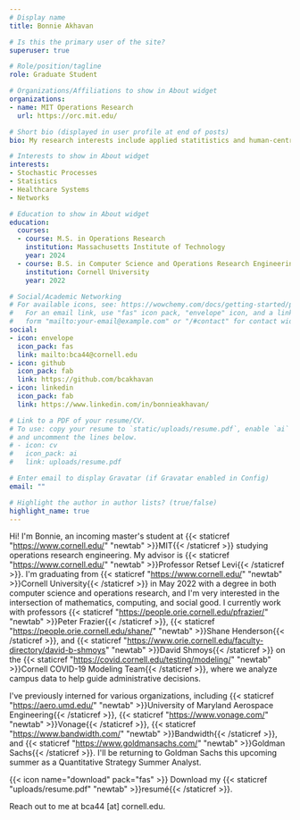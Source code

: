 ```yaml
---
# Display name
title: Bonnie Akhavan

# Is this the primary user of the site?
superuser: true

# Role/position/tagline
role: Graduate Student

# Organizations/Affiliations to show in About widget
organizations:
- name: MIT Operations Research
  url: https://orc.mit.edu/

# Short bio (displayed in user profile at end of posts)
bio: My research interests include applied statitistics and human-centric systems and networks.

# Interests to show in About widget
interests:
- Stochastic Processes
- Statistics
- Healthcare Systems 
- Networks

# Education to show in About widget
education:
  courses:
  - course: M.S. in Operations Research
    institution: Massachusetts Institute of Technology
    year: 2024
  - course: B.S. in Computer Science and Operations Research Engineering
    institution: Cornell University
    year: 2022

# Social/Academic Networking
# For available icons, see: https://wowchemy.com/docs/getting-started/page-builder/#icons
#   For an email link, use "fas" icon pack, "envelope" icon, and a link in the
#   form "mailto:your-email@example.com" or "/#contact" for contact widget.
social:
- icon: envelope
  icon_pack: fas
  link: mailto:bca44@cornell.edu
- icon: github
  icon_pack: fab
  link: https://github.com/bcakhavan
- icon: linkedin
  icon_pack: fab
  link: https://www.linkedin.com/in/bonnieakhavan/

# Link to a PDF of your resume/CV.
# To use: copy your resume to `static/uploads/resume.pdf`, enable `ai` icons in `params.toml`, 
# and uncomment the lines below.
# - icon: cv
#   icon_pack: ai
#   link: uploads/resume.pdf

# Enter email to display Gravatar (if Gravatar enabled in Config)
email: ""

# Highlight the author in author lists? (true/false)
highlight_name: true
---
```


Hi! I'm Bonnie, an incoming master's student at {{< staticref "https://www.cornell.edu/" "newtab" >}}MIT{{< /staticref >}} studying operations research engineering. My advisor is {{< staticref "https://www.cornell.edu/" "newtab" >}}Professor Retsef Levi{{< /staticref >}}. I'm graduating from {{< staticref "https://www.cornell.edu/" "newtab" >}}Cornell University{{< /staticref >}} in May 2022 with a degree in both computer science and operations research, and I'm very interested in the intersection of mathematics, computing, and social good. I currently work with professors {{< staticref "https://people.orie.cornell.edu/pfrazier/" "newtab" >}}Peter Frazier{{< /staticref >}}, {{< staticref "https://people.orie.cornell.edu/shane/" "newtab" >}}Shane Henderson{{< /staticref >}}, and {{< staticref "https://www.orie.cornell.edu/faculty-directory/david-b-shmoys" "newtab" >}}David Shmoys{{< /staticref >}} on the {{< staticref "https://covid.cornell.edu/testing/modeling/" "newtab" >}}Cornell COVID-19 Modeling Team{{< /staticref >}}, where we analyze campus data to help guide administrative decisions. 

I've previously interned for various organizations, including {{< staticref "https://aero.umd.edu/" "newtab" >}}University of Maryland Aerospace Engineering{{< /staticref >}}, {{< staticref "https://www.vonage.com/" "newtab" >}}Vonage{{< /staticref >}}, {{< staticref "https://www.bandwidth.com/" "newtab" >}}Bandwidth{{< /staticref >}}, and {{< staticref "https://www.goldmansachs.com/" "newtab" >}}Goldman Sachs{{< /staticref >}}. I'll be returning to Goldman Sachs this upcoming summer as a Quantitative Strategy Summer Analyst.

{{< icon name="download" pack="fas" >}} Download my {{< staticref "uploads/resume.pdf" "newtab" >}}resumé{{< /staticref >}}.

Reach out to me at bca44 \[at\] cornell.edu. 


